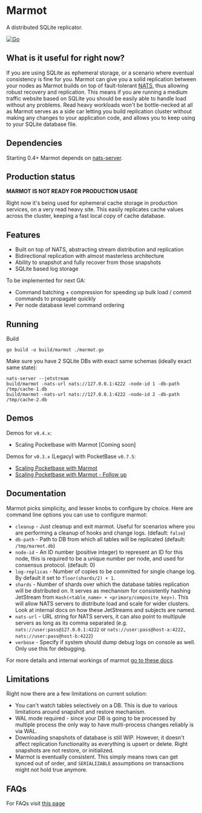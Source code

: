 # Marmot
A distributed SQLite replicator. 

[![Go](https://github.com/maxpert/marmot/actions/workflows/go.yml/badge.svg)](https://github.com/maxpert/marmot/actions/workflows/go.yml)

## What is it useful for right now?
If you are using SQLite as ephemeral storage, or a scenario where eventual consistency is fine for you.
Marmot can give you a solid replication between your nodes as Marmot builds on top of fault-tolerant 
[NATS](https://nats.io/), thus allowing robust recovery and replication. This means if you are 
running a medium traffic website based on SQLite you should be easily able to handle load 
without any problems. Read heavy workloads won't be bottle-necked at all as Marmot serves 
as a side car letting you build replication cluster without making any changes to your 
application code, and allows you to keep using to your SQLite database file. 

## Dependencies
Starting 0.4+ Marmot depends on [nats-server](https://nats.io/download/).

## Production status

**MARMOT IS NOT READY FOR PRODUCTION USAGE**

Right now it's being used for ephemeral cache storage in production services, on a very read heavy site. 
This easily replicates cache values across the cluster, keeping a fast local copy of cache database.

## Features

 - Built on top of NATS, abstracting stream distribution and replication
 - Bidirectional replication with almost masterless architecture
 - Ability to snapshot and fully recover from those snapshots
 - SQLite based log storage

To be implemented for next GA:
 - Command batching + compression for speeding up bulk load / commit commands to propagate quickly
 - Per node database level command ordering

## Running

Build
```shell
go build -o build/marmot ./marmot.go
```

Make sure you have 2 SQLite DBs with exact same schemas (ideally exact same state):

```shell
nats-server --jetstream
build/marmot -nats-url nats://127.0.0.1:4222 -node-id 1 -db-path /tmp/cache-1.db
build/marmot -nats-url nats://127.0.0.1:4222 -node-id 2 -db-path /tmp/cache-2.db
```

## Demos
Demos for `v0.4.x`:
 - Scaling Pocketbase with Marmot [Coming soon]

Demos for `v0.3.x` (Legacy) with PocketBase `v0.7.5`:
 - [Scaling Pocketbase with Marmot](https://youtube.com/video/VSa-VJso050)
 - [Scaling Pocketbase with Marmot - Follow up](https://www.youtube.com/watch?v=Zapupe_FREc)

## Documentation

Marmot picks simplicity, and lesser knobs to configure by choice. Here are command line options you can use to
configure marmot:

 - `cleanup` - Just cleanup and exit marmot. Useful for scenarios where you are performing a cleanup of hooks and 
   change logs. (default: `false`)
 - `db-path` - Path to DB from which all tables will be replicated (default: `/tmp/marmot.db`)
 - `node-id` - An ID number (positive integer) to represent an ID for this node, this is required to be a unique
   number per node, and used for consensus protocol. (default: 0)
 - `log-replicas` - Number of copies to be committed for single change log. By default it set to `floor(shards/2) + 1`. 
 - `shards` - Number of shards over which the database tables replication will be distributed on. It serves as mechanism for
   consistently hashing JetStream from `Hash(<table_name> + <primary/composite_key>)`. This will allow NATS servers to 
   distribute load and scale for wider clusters. Look at internal docs on how these JetStreams and subjects are named.
 - `nats-url` - URL string for NATS servers, it can also point to multipule servers as long as its comma separated (e.g.
   `nats://user:pass@127.0.0.1:4222` or `nats://user:pass@host-a:4222, nats://user:pass@host-b:4222`)
 - `verbose` - Specify if system should dump debug logs on console as well. Only use this for debugging. 

For more details and internal workings of marmot [go to these docs](https://github.com/maxpert/marmot/blob/master/docs/overview.md).

## Limitations
Right now there are a few limitations on current solution:
 - You can't watch tables selectively on a DB. This is due to various limitations around snapshot and restore mechanism.
 - WAL mode required - since your DB is going to be processed by multiple process the only way to have multi-process 
   changes reliably is via WAL. 
 - Downloading snapshots of database is still WIP. However, it doesn't affect replication functionality as everything 
   is upsert or delete. Right snapshots are not restore, or initialized.
 - Marmot is eventually consistent. This simply means rows can get synced out of order, and `SERIALIZABLE` assumptions 
   on transactions might not hold true anymore.

## FAQs

For FAQs visit [this page](https://sibte.notion.site/sibte/Marmot-056983fad27a49d4a16fb91031e6ab98)
